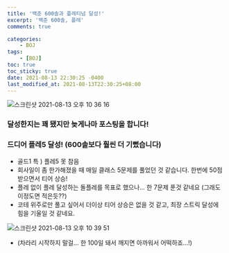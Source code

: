 ```yaml
---
title: '백준 600솔과 플레티넘 달성!'
excerpt: '백준 600솔, 플레'
comments: true

categories:
    - BOJ
tags:
    - [BOJ]
toc: true
toc_sticky: true
date: 2021-08-13 22:30:25 -0400
last_modified_at: 2021-08-13T22:30:25+08:00
---
```


![스크린샷 2021-08-13 오후 10 36 16](https://user-images.githubusercontent.com/51807128/129365341-84c5a558-06c5-41e2-b901-568dcfdddc5c.png)

### 달성한지는 꽤 됐지만 늦게나마 포스팅을 합니다!
### 드디어 플레5 달성! (600솔보다 훨씬 더 기뻤습니다)
- 골드1 특 ) 플레5 못 참음
- 회사일이 좀 한가해졌을 때 매일 클래스 5문제를 풀었던 것 같습니다. 한번에 50점 받으면서 티어 상승!
- 플레 없이 플레 달성하는 돌플레를 목표로 했으나... 한 7문제 푼것 같네요 (그래도 이정도면 적은듯??)
- 코테 위주로만 풀고 싶어서 더이상 티어 상승은 없을 것 같고, 최장 스트릭 달성에 힘을 기울일 것 같네요.

![스크린샷 2021-08-13 오후 10 39 51](https://user-images.githubusercontent.com/51807128/129365787-5c84b015-19db-43f6-970d-aad9d48fc3d9.png)

- (차라리 시작하지 말걸... 한 100일 돼서 깨지면 아까워서 어떡하죠...!)